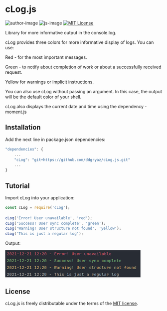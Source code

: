 # cLog.js
![author-image]
![js-image]
[![MIT License][license-image]][license-url]

Library for more informative output in the console.log.

cLog provides three colors for more informative display of logs.
You can use:

Red - for the most important messages.

Green - to notify about completion of work or about a successfully received request.

Yellow for warnings or implicit instructions.

You can also use cLog without passing an argument. In this case, the output will be the default color of your shell.

cLog also displays the current date and time using the dependency - moment.js


## Installation

Add the next line in package.json dependencies:
```javascript
"dependencies": {
    ...
    "cLog": "git+https://github.com/ddgryaz/cLog.js.git"
    ...
}
```

## Tutorial

Import cLog into your application:

```javascript
const cLog = require('cLog');

cLog('Error! User unavailable', 'red');
cLog('Success! User sync complete', 'green');
cLog('Warning! User structure not found', 'yellow');
cLog('This is just a regular log');
```

Output:

![output.png](helpers/output.png)

## License

cLog.js is freely distributable under the terms of the [MIT license][license-url].


[author-image]: https://img.shields.io/badge/Author-Dmitriy%20Dzyuman-blueviolet
[js-image]: https://img.shields.io/badge/Lang-JavaScript-yellow
[license-image]: https://img.shields.io/badge/license-MIT-blue.svg?style=flat
[license-url]: LICENSE